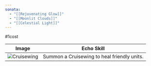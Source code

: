 ```yaml
---
sonata:
  - "[[Rejuvenating Glow]]"
  - "[[Moonlit Clouds]]"
  - "[[Celestial Light]]"
---
```

#1cost

|                                         Image                                         |                 Echo Skill                  |
| :-----------------------------------------------------------------------------------: | :-----------------------------------------: |
| ![Cruisewing](https://img.game8.co/3883826/81f7d400f567ae771b0e7e651eeae861.png/show) | Summon a Cruisewing to heal friendly units. |
